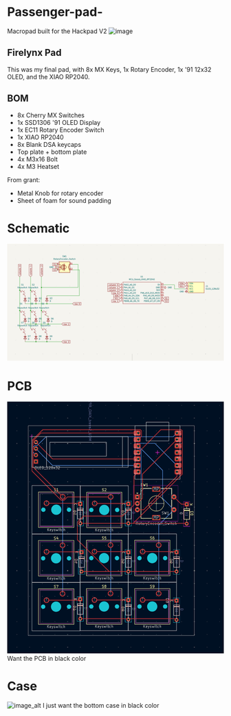# Passenger-pad-
Macropad built for the Hackpad V2 
![image](https://github.com/user-attachments/assets/3a446ad7-5de4-496a-9b59-6ae6e6bc773e)


## Firelynx Pad
This was my final pad, with 8x MX Keys, 1x Rotary Encoder, 1x '91 12x32 OLED, and the XIAO RP2040. 

## BOM
- 8x Cherry MX Switches
- 1x SSD1306 '91 OLED Display
- 1x EC11 Rotary Encoder Switch
- 1x XIAO RP2040
- 8x Blank DSA keycaps
- Top plate + bottom plate
- 4x M3x16 Bolt
- 4x M3 Heatset

From grant: 
- Metal Knob for rotary encoder
- Sheet of foam for sound padding

# Schematic
![image_alt](https://github.com/firelynx5958/FirelynxPad/blob/9d8760688513fb98f53e0134b9570e43cd838019/schematic%20copy.png)

# PCB
![image_alt](https://github.com/firelynx5958/FirelynxPad/blob/7fbc60baccb793da0f52d7f45fc3d338d035af2a/pcb%20copy.png)
Want the PCB in black color
# Case
![image_alt]([image-2.png](https://github.com/firelynx5958/FirelynxPad/blob/main/image-2%20copy.jpeg?raw=true))
I just want the bottom case in black color
